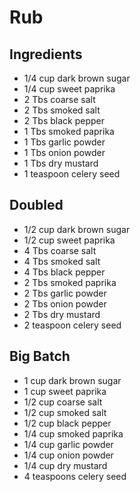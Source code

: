 # Rub

## Ingredients
* 1/4 cup dark brown sugar
* 1/4 cup sweet paprika
* 2 Tbs coarse salt
* 2 Tbs smoked salt
* 2 Tbs black pepper
* 1 Tbs smoked paprika
* 1 Tbs garlic powder
* 1 Tbs onion powder
* 1 Tbs dry mustard
* 1 teaspoon celery seed

## Doubled
* 1/2 cup dark brown sugar
* 1/2 cup sweet paprika
* 4 Tbs coarse salt
* 4 Tbs smoked salt
* 4 Tbs black pepper
* 2 Tbs smoked paprika
* 2 Tbs garlic powder
* 2 Tbs onion powder
* 2 Tbs dry mustard
* 2 teaspoon celery seed

## Big Batch
* 1 cup dark brown sugar
* 1 cup sweet paprika
* 1/2 cup coarse salt
* 1/2 cup smoked salt
* 1/2 cup black pepper
* 1/4 cup smoked paprika
* 1/4 cup garlic powder
* 1/4 cup onion powder
* 1/4 cup dry mustard
* 4 teaspoons celery seed
